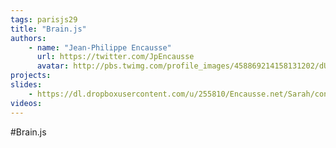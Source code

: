 ```yaml
---
tags: parisjs29
title: "Brain.js"
authors:
    - name: "Jean-Philippe Encausse"
      url: https://twitter.com/JpEncausse
      avatar: http://pbs.twimg.com/profile_images/458869214158131202/dU-p9aEm_bigger.png
projects:
slides:
    - https://dl.dropboxusercontent.com/u/255810/Encausse.net/Sarah/conf_brainjs_parisjs.pptx
videos:
---
```

#Brain.js
